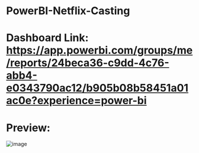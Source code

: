 # PowerBI-Netflix-Casting
# Dashboard Link: https://app.powerbi.com/groups/me/reports/24beca36-c9dd-4c76-abb4-e0343790ac12/b905b08b58451a01ac0e?experience=power-bi

# Preview: 
![image](https://github.com/user-attachments/assets/878e0998-7b01-4df9-bc89-fd9de309fddc)
